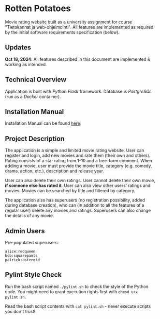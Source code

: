 # Rotten Potatoes

Movie rating website built as a university assignment for course "Tietokannat ja web-ohjelmointi". All features are implemented as required by the initial software requirements specification (below).

## Updates

**Oct 18, 2024**: All features described in this document are implemented & working as intended.

## Technical Overview

Application is built with _Python Flask_ framework. Database is _PostgreSQL_ (run as a _Docker_ container).

## Installation Manual

Installation Manual can be found [here](./docs/installation_manual.md "Installation Manual").

## Project Description

The application is a simple and limited movie rating website. User can register and login, add new movies and rate them (their own and others). Rating consists of a star rating from 1-10 and a free-form comment. When adding a movie, user must provide the movie title, category (e.g. comedy, drama, action, etc.), description and release year.

User can also delete their own ratings. User cannot delete their own movie, **if someone else has rated it**. User can also view other users' ratings and movies. Movies can be searched by title and filtered by category.

The application also has superusers (no registration possibility, added during database creation), who can (in addition to all the features of a regular user) delete any movies and ratings. Superusers can also change the details of any movie.

## Admin Users

Pre-populated superusers:

```
alice:redqueen
bob:squarepants
patrick:asteroid
```

## Pylint Style Check

Run the bash script named `./pylint.sh` to check the style of the Python code. You might need to grant execution rights first with `chmod u+x pylint.sh`.

Read the bash script contents with `cat pylint.sh` - never execute scripts you don't trust!
